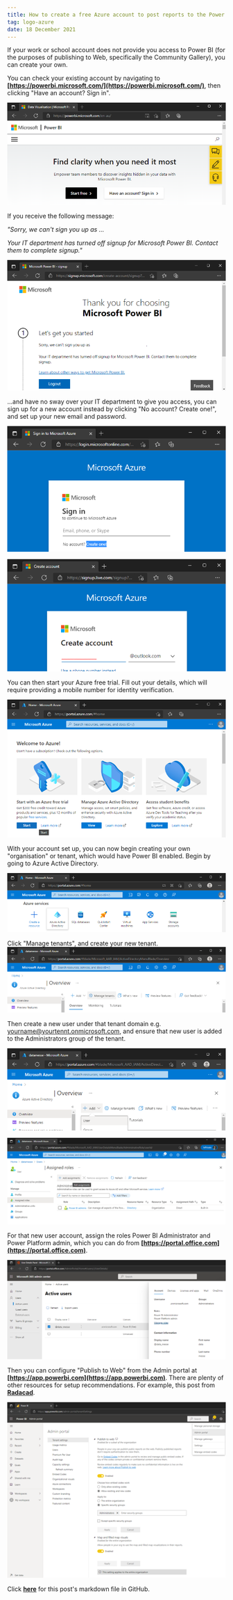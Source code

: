 ```yaml
---
title: How to create a free Azure account to post reports to the Power BI Gallery
tag: logo-azure
date: 18 December 2021
---
```


If your work or school account does not provide you access to Power BI (for the purposes of publishing to Web, specifically the Community Gallery), you can create your own. 

You can check your existing account by navigating to **[https://powerbi.microsoft.com/](https://powerbi.microsoft.com/)**, then clicking "Have an account? Sign in".

![Check Power BI sign in](https://raw.githubusercontent.com/datamesse/datamesse.github.io/main/src/assets-blog/2021-12-18--01.png?raw=true)

If you receive the following message:

*"Sorry, we can't sign you up as ...*

*Your IT department has turned off signup for Microsoft Power BI. Contact them to complete signup."*

![Power BI sign up disabled](https://raw.githubusercontent.com/datamesse/datamesse.github.io/main/src/assets-blog/2021-12-18--02.png?raw=true)

...and have no sway over your IT department to give you access, you can sign up for a new account instead by clicking "No account? Create one!", and set up your new email and password.

![Azure Sign in create account](https://raw.githubusercontent.com/datamesse/datamesse.github.io/main/src/assets-blog/2021-12-18--03.png?raw=true)

![Azure create a new account](https://raw.githubusercontent.com/datamesse/datamesse.github.io/main/src/assets-blog/2021-12-18--04.png?raw=true)

You can then start your Azure free trial. Fill out your details, which will require providing a mobile number for identity verification.

![Azure portal](https://raw.githubusercontent.com/datamesse/datamesse.github.io/main/src/assets-blog/2021-12-18--05.png?raw=true)

With your account set up, you can now begin creating your own "organisation" or tenant, which would have Power BI enabled. Begin by going to Azure Active Directory.

![Azure Active Directory](https://raw.githubusercontent.com/datamesse/datamesse.github.io/main/src/assets-blog/2021-12-18--06.png?raw=true)

Click "Manage tenants", and create your new tenant.
![Azure Active Directory Manage tenants](https://raw.githubusercontent.com/datamesse/datamesse.github.io/main/src/assets-blog/2021-12-18--07.png?raw=true)

Then create a new user under that tenant domain e.g. yourname@yourtennt.onmicrosoft.com, and ensure that new user is added to the Administrators group of the tenant.

![Azure Active Directory Add User](https://raw.githubusercontent.com/datamesse/datamesse.github.io/main/src/assets-blog/2021-12-18--08.png?raw=true)

![Azure Active Directory Add User Assignment](https://raw.githubusercontent.com/datamesse/datamesse.github.io/main/src/assets-blog/2021-12-18--08a.png?raw=true)

For that new user account, assign the roles Power BI Administrator and Power Platform admin, which you can do from **[https://portal.office.com](https://portal.office.com)**.

![Microsoft 365 admin center](https://raw.githubusercontent.com/datamesse/datamesse.github.io/main/src/assets-blog/2021-12-18--09.png?raw=true)

Then you can configure "Publish to Web" from the Admin portal at **[https://app.powerbi.com](https://app.powerbi.com)**. There are plenty of other resources for setup recommendations. For example, this post from **[Radacad](https://radacad.com/power-bi-administrator-tenant-settings-configuration-you-dont-dare-to-miss)**.

![Power BI Admin portal](https://raw.githubusercontent.com/datamesse/datamesse.github.io/main/src/assets-blog/2021-12-18--10.png?raw=true)

Click **[here](https://github.com/datamesse/datamesse.github.io/blob/main/src/posts/2021-12-18.md)** for this post's markdown file in GitHub.